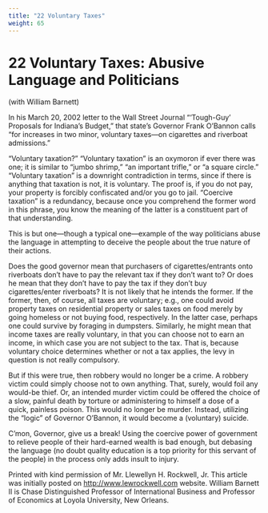 ```yaml
---
title: "22 Voluntary Taxes"
weight: 65
---
```


# 22 Voluntary Taxes: Abusive Language and Politicians


(with William Barnett)


In his March 20, 2002 letter to the Wall Street Journal “‘Tough-Guy’ Proposals for Indiana’s Budget,” that state’s Governor Frank O’Bannon calls “for increases in two minor, voluntary taxes—on cigarettes and riverboat admissions.”

“Voluntary taxation?” “Voluntary taxation” is an oxymoron if ever there was one; it is similar to “jumbo shrimp,” “an important trifle,” or “a square circle.” “Voluntary taxation” is a downright contradiction in terms, since if there is anything that taxation is not, it is voluntary. The proof is, if you do not pay, your property is forcibly confiscated and/or you go to jail. “Coercive taxation” is a redundancy, because once you comprehend the former word in this phrase, you know the meaning of the latter is a constituent part of that understanding.

This is but one—though a typical one—example of the way politicians abuse the language in attempting to deceive the people about the true nature of their actions.

Does the good governor mean that purchasers of cigarettes/entrants onto riverboats don’t have to pay the relevant tax if they don’t want to? Or does he mean that they don’t have to pay the tax if they don’t buy cigarettes/enter riverboats? It is not likely that he intends the former. If the former, then, of course, all taxes are voluntary; e.g., one could avoid property taxes on residential property or sales taxes on food merely by going homeless or not buying food, respectively. In the latter case, perhaps one could survive by foraging in dumpsters. Similarly, he might mean that income taxes are really voluntary, in that you can choose not to earn an income, in which case you are not subject to the tax. That is, because voluntary choice determines whether or not a tax applies, the levy in question is not really compulsory.

But if this were true, then robbery would no longer be a crime. A robbery victim could simply choose not to own anything. That, surely, would foil any would-be thief. Or, an intended murder victim could be offered the choice of a slow, painful death by torture or administering to himself a dose of a quick, painless poison. This would no longer be murder. Instead, utilizing the “logic” of Governor O’Bannon, it would become a (voluntary) suicide.

C’mon, Governor, give us a break! Using the coercive power of government to relieve people of their hard-earned wealth is bad enough, but debasing the language (no doubt quality education is a top priority for this servant of the people) in the process only adds insult to injury.




Printed with kind permission of Mr. Llewellyn H. Rockwell, Jr. This article was initially posted on http://www.lewrockwell.com website. William Barnett II is Chase Distinguished Professor of International Business and Professor of Economics at Loyola University, New Orleans.

